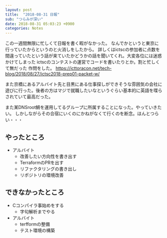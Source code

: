 ```yaml
---
layout: post
title:  "2018-08-31 日報"
sub: "つらみが深い"
date: 2018-08-31 05:03:23 +0900 
categories: Notes
---
```


この一週間無限に忙しくて日報を書く暇がなかった。
なんでかというと東京に行っていたからというのと火消しをしたから。
詳しくはictscの参加者に点数を間違っていたという話が来ていたかどうかの話を聞いてくれ。大変各位には迷惑かけてしまった
ictscのコンテストの運営でコードを書いたりとか。割と忙しくて無だった
作問をした。
https://icttoracon.net/tech-blog/2018/08/27/ictsc2018-prep01-packet-w/

また京橋にあるアルバイト先と目黒にある仕事探しができそうな雰囲気の会社に遊びに行った。後者の方はマジで就職したいなというぐらい基本的に英語を喋らされていて最高だった。

また某DNSroot鯖を運用してるグループに所属することになった。やっていきたい。
しかしながらその合宿にいくのにかねがなくて行くのを断念。ほんとつらい・・・

## やったところ
- アルバイト
    - 改善したい方向性を書き出す
    - TerraformのPRを出す
    - リファクタリングの書き出し
    - リポジトリの環境改善

## できなかったところ
- Cコンパイラ事始めをする
    - 字句解析までやる
- アルバイト
    - terfformの整備
    - テスト環境の構築
